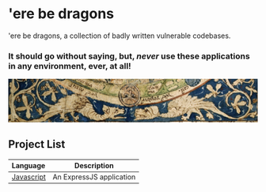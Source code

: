 # 'ere be dragons

'ere be dragons, a collection of badly written vulnerable codebases.

### It should go without saying, but, *never* use these applications in any environment, ever, at all!

![Close-up view of the dragons on the 1265 Psalter world map](./dragons.jpg)

## Project List

| Language                          | Description              |
|:----------------------------------|--------------------------|
| [Javascript](./javascript)        | An ExpressJS application |
